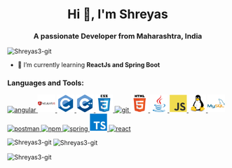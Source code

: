<h1 align="center">Hi 👋, I'm Shreyas</h1>
<h3 align="center">A passionate Developer from Maharashtra, India</h3>

<p align="left"> 
 <img src="https://komarev.com/ghpvc/?username=Shreyas3-git & label=Profile%20views&color=0e75b6&style=flat" alt="Shreyas3-git"/> 
</p>

- 🌱 I’m currently learning **ReactJs and Spring Boot**


<h3 align="left">Languages and Tools:</h3>
<p align="left"> <a href="https://angular.io" target="_blank"> <img src="https://angular.io/assets/images/logos/angular/angular.svg" alt="angular" width="40" height="40"/> </a> <a href="https://angular.io" target="_blank"> <img src="https://raw.githubusercontent.com/devicons/devicon/master/icons/angularjs/angularjs-original-wordmark.svg" alt="angularjs" width="40" height="40"/> </a>  <a href="https://www.cprogramming.com/" target="_blank"> <img src="https://raw.githubusercontent.com/devicons/devicon/master/icons/c/c-original.svg" alt="c" width="40" height="40"/> </a> <a href="https://www.w3schools.com/cpp/" target="_blank"> <img src="https://raw.githubusercontent.com/devicons/devicon/master/icons/cplusplus/cplusplus-original.svg" alt="cplusplus" width="40" height="40"/> </a> <a href="https://www.w3schools.com/css/" target="_blank"> <img src="https://raw.githubusercontent.com/devicons/devicon/master/icons/css3/css3-original-wordmark.svg" alt="css3" width="40" height="40"/> </a> <a href="https://git-scm.com/" target="_blank"> <img src="https://www.vectorlogo.zone/logos/git-scm/git-scm-icon.svg" alt="git" width="40" height="40"/> </a> <a href="https://www.w3.org/html/" target="_blank"> <img src="https://raw.githubusercontent.com/devicons/devicon/master/icons/html5/html5-original-wordmark.svg" alt="html5" width="40" height="40"/> </a> <a href="https://www.java.com" target="_blank"> <img src="https://raw.githubusercontent.com/devicons/devicon/master/icons/java/java-original.svg" alt="java" width="40" height="40"/> </a> <a href="https://developer.mozilla.org/en-US/docs/Web/JavaScript" target="_blank"> <img src="https://raw.githubusercontent.com/devicons/devicon/master/icons/javascript/javascript-original.svg" alt="javascript" width="40" height="40"/> </a> <a href="https://www.linux.org/" target="_blank"> <img src="https://raw.githubusercontent.com/devicons/devicon/master/icons/linux/linux-original.svg" alt="linux" width="40" height="40"/> </a> <a href="https://www.mysql.com/" target="_blank"> <img src="https://raw.githubusercontent.com/devicons/devicon/master/icons/mysql/mysql-original-wordmark.svg" alt="mysql" width="40" height="40"/> </a> <a href="https://postman.com" target="_blank"> <img src="https://www.vectorlogo.zone/logos/getpostman/getpostman-icon.svg" alt="postman" width="40" height="40"/> </a> 
 <a href="https://www.npmjs.com/" target="_blank"> 
 <img src="https://www.w3schools.com/whatis/img_npm.jpg" alt="npm" width="40" height="40"/> </a> 
 <a href="https://spring.io/" target="_blank"> <img src="https://www.vectorlogo.zone/logos/springio/springio-icon.svg" alt="spring" width="40" height="40"/> </a> <a href="https://www.typescriptlang.org/" target="_blank"> <img src="https://raw.githubusercontent.com/devicons/devicon/master/icons/typescript/typescript-original.svg" alt="typescript" width="40" height="40"/> <img src="https://res.cloudinary.com/practicaldev/image/fetch/s--50wZvNu6--/c_imagga_scale,f_auto,fl_progressive,h_420,q_auto,w_1000/https://dev-to-uploads.s3.amazonaws.com/i/1wwdyw5de8avrdkgtz5n.png" alt="react" width="80" height="40"/> </a> <a href="https://react.io" target="_blank"></a> 
</p>

<p><img align="left" src="https://github-readme-stats.vercel.app/api/top-langs?username=Shreyas3-git&show_icons=true&locale=en&layout=compact" alt="Shreyas3-git" /></p>

<p>&nbsp;<img align="center" src="https://github-readme-stats.vercel.app/api?username=Shreyas3-git&show_icons=true&locale=en" alt="Shreyas3-git" /></p>

<p><img align="center" src="https://github-readme-streak-stats.herokuapp.com/?user=Shreyas3-git&" alt="Shreyas3-git" /></p>
